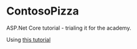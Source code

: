 # ContosoPizza

ASP.Net Core tutorial - trialing it for the academy.

Using [this tutorial](https://docs.microsoft.com/en-us/learn/modules/build-web-api-aspnet-core/3-exercise-create-web-api)
